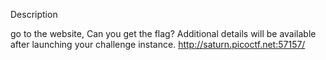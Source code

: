 Description



go to the website, Can you get the flag?
Additional details will be available after launching your challenge instance.
http://saturn.picoctf.net:57157/
